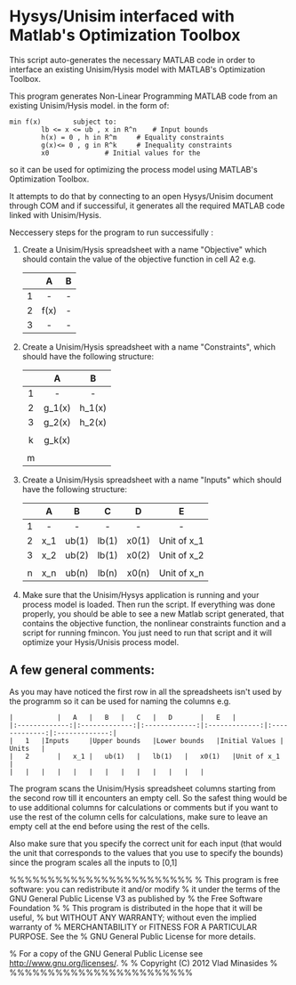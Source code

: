 # Hysys/Unisim interfaced with Matlab's Optimization Toolbox
This script auto-generates the necessary MATLAB code in order to interface an existing Unisim/Hysis model with MATLAB's Optimization Toolbox. 

This program generates Non-Linear Programming MATLAB code from an existing Unisim/Hysis model. 
in the form of:

 	min f(x)    	subject to:
		 	lb <= x <= ub , x in R^n 	# Input bounds  
			h(x) = 0 , h in R^m		# Equality constraints
			g(x)<= 0 , g in R^k	 	# Inequality constraints
			x0 				# Initial values for the 

so it can be used for optimizing the process model using MATLAB's Optimization Toolbox.
 
It attempts to do that by connecting to an open Hysys/Unisim document through COM
and if successiful, it generates all the required MATLAB code linked with Unisim/Hysis.

Neccessery steps for the program to run successifully :  

1. Create a Unisim/Hysis spreadsheet with a name "Objective" which should contain the value of the objective function in cell A2 e.g.

	|	      	|	A	|	B  	|
	|:-------------:|:-------------:|:-------------:|
	|	1	|	-	|	-	|
	| 	2    	|	f(x)	|	-	|
	|	3	|	-	|	-	|
	

2. Create a Unisim/Hysis spreadsheet with a name "Constraints", which should have the following structure: 

	|	      	|	A	|	B  	|
	|:-------------:|:-------------:|:-------------:|
	|	1	|	-	|	-	|
	| 	2    	|	g_1(x)	|	h_1(x)	|
	|	3	|	g_2(x)	|	h_2(x)	|
	|	|	|	|	|	|	|
	| 	k    	|	g_k(x)	|	|	|
	|	|	|	|	|	|	|
	|	m	|	|	|	h_m(x)	|
	
	
 
3. Create a Unisim/Hysis spreadsheet with a name "Inputs" which should have the following structure: 

	
	|	      	|	A	|	B  	|	C	|	D      	|	E	|
	|:-------------:|:-------------:|:-------------:|:-------------:|:-------------:|:-------------:|
	|	1	|	-	|	-	|	-	|	-	|	-	|
	| 	2    	|	x_1	|	ub(1)	|	lb(1)	|	x0(1)	|Unit of x_1	|
	|	3	|	x_2	|	ub(2)	| 	lb(1)   | 	x0(2)	|Unit of x_2	|	
	|	|	|	|	|	|	|	|	|	|	|	|	|	
	| 	n    	|	x_n	|	ub(n)	|	lb(n)	|	x0(n)	|Unit of x_n	|


4. Make sure that the Unisim/Hysys application is running and your process model is loaded. Then run the script. If everything was done properly, you should be able to see a new Matlab script generated, that contains the objective function, the nonlinear constraints function and a script for running fmincon. You just need to run that script and it will optimize your Hysis/Unisis process model.


## A few general comments:
 
As you may have noticed the first row in all the spreadsheets isn't used by the programm so it can be used for naming the columns e.g.

	|	      	|	A	|	B  	|	C	|	D      	|	E	|
	|:-------------:|:-------------:|:-------------:|:-------------:|:-------------:|:-------------:|
	|	1	|Inputs		|Upper bounds	|Lower bounds	|Initial Values	|	Units	|
	| 	2    	|	x_1	|	ub(1)	|	lb(1)	|	x0(1)	|Unit of x_1	|
	|	|	|	|	|	|	|	|	|	|	|	|	|	
       

The program scans the Unisim/Hysis spreadsheet columns starting from the second row till it encounters an empty cell. 
So the safest thing would be to use additional columns for calculations or comments but if you want to use the rest of the column cells for calculations, make sure to leave an empty cell at the end before using the rest of the cells.

 Also make sure that you specify the correct unit for each input (that would the unit that corresponds to the values that you use to specify the bounds) since the program scales all the inputs to [0,1]


%%%%%%%%%%%%%%%%%%%%%%%%
% This program is free software: you can redistribute it and/or modify
% it under the terms of the GNU General Public License V3 as published by
% the Free Software Foundation
%
% This program is distributed in the hope that it will be useful,
% but WITHOUT ANY WARRANTY; without even the implied warranty of
% MERCHANTABILITY or FITNESS FOR A PARTICULAR PURPOSE.  See the
% GNU General Public License for more details.

% For a copy of the GNU General Public License see <http://www.gnu.org/licenses/>.
%
% Copyright (C) 2012  Vlad Minasides 
%
%%%%%%%%%%%%%%%%%%%%%%%%
